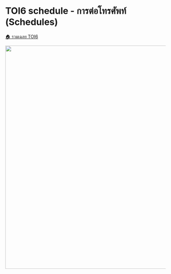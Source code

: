 <!-- @codegen_problem begin -->
# TOI6 schedule - การต่อโทรศัพท์ (Schedules)

[🏠 รวมเฉลย TOI6](../)

<img width="700" src="https://github.com/krist7599555/toi/assets/19445033/80c80822-7583-4bcd-a705-dae3eacdee85" />
<!-- @codegen_problem end -->
